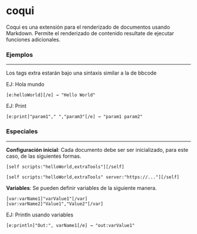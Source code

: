# coqui
Coqui es una extensión para el renderizado de documentos usando Markdown. Permite el renderizado de contenido resultate de ejecutar funciones adicionales.

### Ejemplos
---
Los tags extra estarán bajo una sintaxis similar a la de bbcode  

EJ: Hola mundo  
```
[e:helloWorld][/e] → "Hello World"
```

EJ: Print
```
[e:print]"param1"," ","param3"[/e] → "param1 param2"
```

### Especiales
---
**Configuración inicial**: Cada documento debe ser ser inicializado, para este caso, de las siguientes formas.
```
[self scripts:"helloWorld,extraTools"][/self]
```
```
[self scripts:"helloWorld,extraTools" server:"https://..."][/self]
```
**Variables**: Se pueden definir variables de la siguiente manera.
```
[var:varName1]"varValue1"[/var]  
[var:varName2]"Value1","Value2"[/var]
```

EJ: Println usando variables
```
[e:println]"Out:", varName1[/e] → "out:varValue1"
```